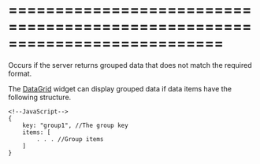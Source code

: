 ===========================================================================
===========================================================================

<!--shortDescription-->
Occurs if the server returns grouped data that does not match the required format.
<!--/shortDescription-->

<!--fullDescription-->
The [DataGrid](/Documentation/ApiReference/UI_Widgets/dxDataGrid/) widget can display grouped data if data items have the following structure.

    <!--JavaScript-->
    {
        key: "group1", //The group key
        items: [
            . . . //Group items
        ]
    }
<!--/fullDescription-->